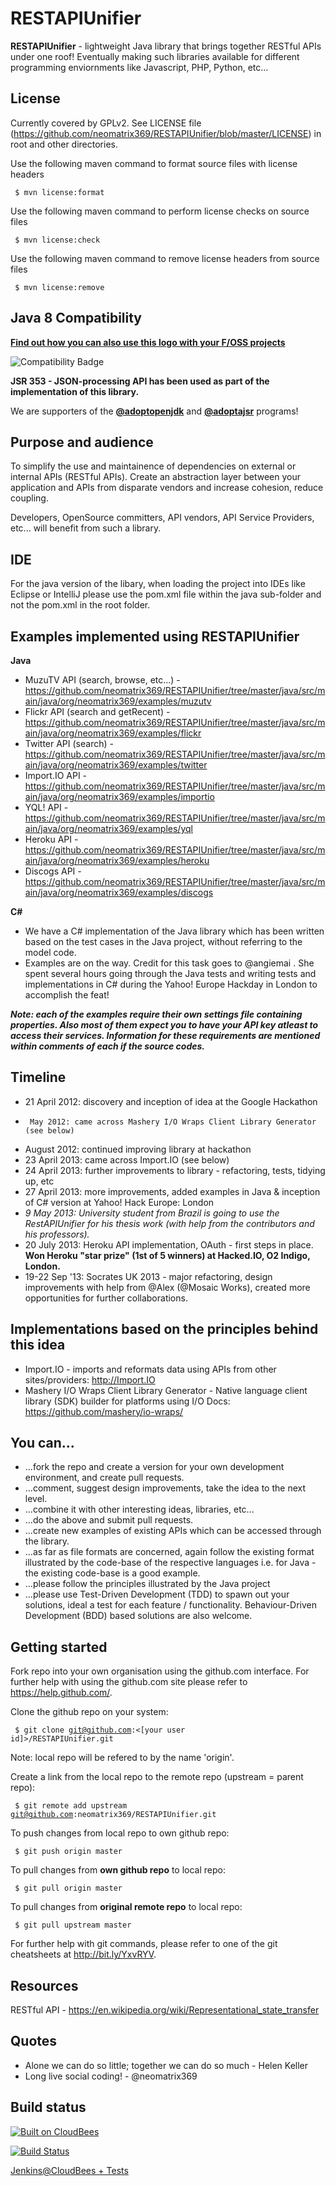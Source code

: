 RESTAPIUnifier
==============

<b>RESTAPIUnifier</b> - lightweight Java library that brings together RESTful APIs under one roof! Eventually making such libraries available for different programming enviornments like Javascript, PHP, Python, etc...

License
-------
Currently covered by GPLv2. See LICENSE file (https://github.com/neomatrix369/RESTAPIUnifier/blob/master/LICENSE) in root and other directories.

Use the following maven command to format source files with license headers 

<code>  $ mvn license:format </code>
        
Use the following maven command to perform license checks on source files 

<code>  $ mvn license:check </code> 

Use the following maven command to remove license headers from source files 

<code>  $ mvn license:remove </code>


Java 8 Compatibility
--------------------
<b>[Find out how you can also use this logo with your F/OSS projects](https://java.net/projects/adoptopenjdk/pages/TestingJava8)</b>

![Compatibility Badge](https://java.net/downloads/adoptopenjdk/compat.svg)

<b>JSR 353 - JSON-processing API has been used as part of the implementation of this library.</b>

We are supporters of the <b>[@adoptopenjdk](https://twitter.com/adoptopenjdk)</b> and <b>[@adoptajsr](https://twitter.com/adoptajsr)</b> programs!

Purpose and audience
--------------------
To simplify the use and maintainence of dependencies on external or internal APIs (RESTful APIs). Create an abstraction layer between your application and APIs from disparate vendors and increase cohesion, reduce coupling.

Developers, OpenSource committers, API vendors, API Service Providers, etc... will benefit from such a library.

IDE
---
 For the java version of the libary, when loading the project into IDEs like Eclipse or IntelliJ please use the pom.xml file within the java sub-folder and not the pom.xml in the root folder.

Examples implemented using RESTAPIUnifier
-----------------------------------------
<b>Java</b>
- MuzuTV API (search, browse, etc...) - https://github.com/neomatrix369/RESTAPIUnifier/tree/master/java/src/main/java/org/neomatrix369/examples/muzutv
- Flickr API (search and getRecent) - https://github.com/neomatrix369/RESTAPIUnifier/tree/master/java/src/main/java/org/neomatrix369/examples/flickr
- Twitter API (search) - https://github.com/neomatrix369/RESTAPIUnifier/tree/master/java/src/main/java/org/neomatrix369/examples/twitter
- Import.IO API - https://github.com/neomatrix369/RESTAPIUnifier/tree/master/java/src/main/java/org/neomatrix369/examples/importio
- YQL! API - https://github.com/neomatrix369/RESTAPIUnifier/tree/master/java/src/main/java/org/neomatrix369/examples/yql
- Heroku API - https://github.com/neomatrix369/RESTAPIUnifier/tree/master/java/src/main/java/org/neomatrix369/examples/heroku
- Discogs API - https://github.com/neomatrix369/RESTAPIUnifier/tree/master/java/src/main/java/org/neomatrix369/examples/discogs

<b>C#</b>
- We have a C# implementation of the Java library which has been written based on the test cases in the Java project, without referring to the model code. 
- Examples are on the way. Credit for this task goes to @angiemai . She spent several hours going through the Java tests and writing tests and implementations in C# during the Yahoo! Europe Hackday in London to accomplish the feat!

<b><i>Note: each of the examples require their own settings file containing properties. Also most of them expect you to have your API key atleast to access their services. Information for these requirements are mentioned within comments of each if the source codes.</i></b>

Timeline
--------
* 21 April 2012: discovery and inception of idea at the Google Hackathon
*      May 2012: came across Mashery I/O Wraps Client Library Generator (see below)
*   August 2012: continued improving library at hackathon
* 23 April 2013: came across Import.IO (see below)
* 24 April 2013: further improvements to library - refactoring, tests, tidying up, etc
* 27 April 2013: more improvements, added examples in Java & inception of C# version at Yahoo! Hack Europe: London
* <i>9 May 2013: University student from Brazil is going to use the RestAPIUnifier for his thesis work (with help from the contributors and his professors).</i>
* 20 July  2013: Heroku API implementation, OAuth - first steps in place. <b>Won Heroku "star prize" (1st of 5 winners) at Hacked.IO, O2 Indigo, London.</b>
* 19-22 Sep '13: Socrates UK 2013 - major refactoring, design improvements with help from @Alex (@Mosaic Works), created more opportunities for further collaborations.


Implementations based on the principles behind this idea
--------------------------------------------------------
* Import.IO - imports and reformats data using APIs from other sites/providers: http://Import.IO 
* Mashery I/O Wraps Client Library Generator - 
Native language client library (SDK) builder for platforms using I/O Docs: https://github.com/mashery/io-wraps/

You can...
----------
- ...fork the repo and create a version for your own development environment, and create pull requests.
- ...comment, suggest design improvements, take the idea to the next level. 
- ...combine it with other interesting ideas, libraries, etc...
- ...do the above and submit pull requests.
- ...create new examples of existing APIs which can be accessed through the library.
- ...as far as file formats are concerned, again follow the existing format illustrated by the code-base of the respective languages i.e. for Java - the existing code-base is a good example.
- ...please follow the principles illustrated by the Java project
- ...please use Test-Driven Development (TDD) to spawn out your solutions, ideal a test for each feature / functionality. Behaviour-Driven Development (BDD) based solutions are also welcome.

Getting started
---------------

Fork repo into your own organisation using the github.com interface. For further help with using the github.com site please refer to https://help.github.com/.

Clone the github repo on your system:

<code>  $ git clone git@github.com:<[your user id]>/RESTAPIUnifier.git</code>
  
Note: local repo will be refered to by the name 'origin'.

Create a link from the local repo to the remote repo (upstream = parent repo):

<code>  $ git remote add upstream git@github.com:neomatrix369/RESTAPIUnifier.git</code>

To push changes from local repo to own github repo:
  
<code>  $ git push origin master</code>

To pull changes from <b>own github repo</b> to local repo:
  
<code>  $ git pull origin master</code>

To pull changes from <b>original remote repo</b> to local repo:
  
<code>  $ git pull upstream master</code>
  
For further help with git commands, please refer to one of the git cheatsheets at http://bit.ly/YxvRYV.

Resources
---------
RESTful API - https://en.wikipedia.org/wiki/Representational_state_transfer

Quotes
------
* Alone we can do so little; together we can do so much - Helen Keller
* Long live social coding! - @neomatrix369


Build status
------------


[![Built on CloudBees](http://www.cloudbees.com/sites/default/files/Button-Built-on-CB-1.png)](https://adopt-openjdk.ci.cloudbees.com/job/RESTAPIUnifier/)

[![Build
Status](https://adopt-openjdk.ci.cloudbees.com/job/RESTAPIUnifier/jdk=OpenJDK8/badge/icon)](https://adopt-openjdk.ci.cloudbees.com/job/RESTAPIUnifier/)

<a target="_blank" href=" https://adopt-openjdk.ci.cloudbees.com/job/RESTAPIUnifier/"  title="Jenkins@CloudBees">Jenkins@CloudBees + Tests</a>
